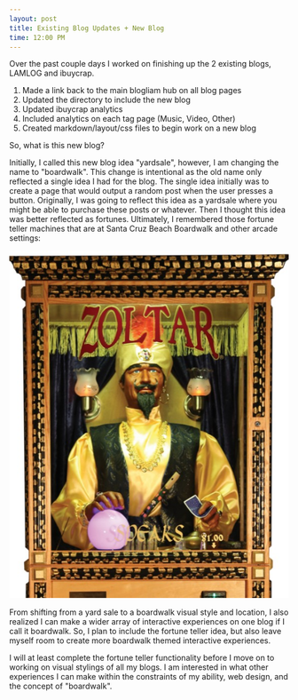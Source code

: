 ```yaml
---
layout: post
title: Existing Blog Updates + New Blog
time: 12:00 PM
---
```


Over the past couple days I worked on finishing up the 2 existing blogs, LAMLOG and ibuycrap.   
1. Made a link back to the main blogliam hub on all blog pages
2. Updated the directory to include the new blog
3. Updated ibuycrap analytics
4. Included analytics on each tag page (Music, Video, Other)
5. Created markdown/layout/css files to begin work on a new blog

So, what is this new blog?  

Initially, I called this new blog idea "yardsale", however, I am changing the name to "boardwalk". This change is intentional as the old name only reflected a single idea I had for the blog. The single idea initially was to create a page that would output a random post when the user presses a button. Originally, I was going to reflect this idea as a yardsale where you might be able to purchase these posts or whatever. Then I thought this idea was better reflected as fortunes. Ultimately, I remembered those fortune teller machines that are at Santa Cruz Beach Boardwalk and other arcade settings:  

![fortune](/assets/img/lamlog/fortune.jpg)  

From shifting from a yard sale to a boardwalk visual style and location, I also realized I can make a wider array of interactive experiences on one blog if I call it boardwalk. So, I plan to include the fortune teller idea, but also leave myself room to create more boardwalk themed interactive experiences.  

I will at least complete the fortune teller functionality before I move on to working on visual stylings of all my blogs. I am interested in what other experiences I can make within the constraints of my ability, web design, and the concept of "boardwalk".